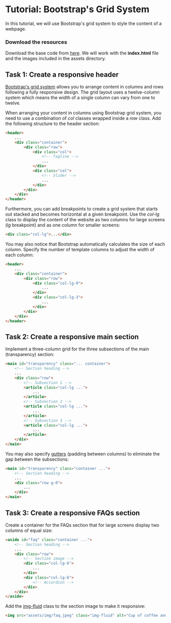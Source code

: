 # Tutorial: Bootstrap's Grid System
In this tutorial, we will use Bootstrap's grid system to style the content of a webpage. 

### Download the resources

Download the base code from [here](https://github.com/josecarlosgt/bootstrap/raw/tutorial-grid-system/base.zip). We will work with the **index.html** file and the images included in the assets directory.

## Task 1: Create a responsive header

[Bootstrap's grid system](https://getbootstrap.com/docs/5.3/layout/grid/) allows you to arrange content in columns and rows following a fully responsive design. The grid layout uses a twelve-column system which means the width of a single column can vary from one to twelve.

When arranging your content in columns using Bootstrap grid system, you need to use a combination of *col* classes wrapped inside a *row* class. Add the following structure to the header section:

```html
<header>
    ...
    <div class="container">
        <div class="row">
            <div class="col">
                <!-- Tagline -->
                ...
            </div>
            <div class="col">
                <!-- Slider -->
                ...
            </div>
        </div>
    </div>
</header>
```

Furthermore, you can add breakpoints to create a grid system that starts out stacked and becomes horizontal at a given breakpoint. Use the *col-lg* class to display the content of the website as two columns for large screens (*lg* breakpoint) and as one column for smaller screens:

```html
<div class="col-lg">...</div>
```

You may also notice that Bootstrap automatically calculates the size of each column. Specify the number of template columns to adjust the width of each column:

```html
<header>
    ...
    <div class="container">
        <div class="row">
            <div class="col-lg-9">
                ...
            </div>
            <div class="col-lg-3">
                ...
            </div>
        </div>
    </div>
</header>
```

## Task 2: Create a responsive main section

Implement a three-column grid for the three subsections of the main (transparency) section:

```html
<main id="transparency" class="... container">
    <!-- Section heading -->
    ...
    <div class="row">
        <!-- Subsection 1 -->
        <article class="col-lg ...">
            ...
        </article>
        <!-- Subsection 2 -->
        <article class="col-lg ...">
            ...
        </article>
        <!-- Subsection 3 -->
        <article class="col-lg ...">
            ...
        </article>
    </div>
</main>
```

You may also specify [gutters](https://getbootstrap.com/docs/5.3/layout/gutters/) (padding between columns) to eliminate the gap between the subsections:

```html
<main id="transparency" class="container ...">
    <!-- Section heading -->
    ...
    <div class="row g-0">
        ...
    </div>
</main>
```

## Task 3: Create a responsive FAQs section

Create a container for the FAQs section that for large screens display two columns of equal size:

```html
<aside id="faq" class="container ...">
    <!-- Section heading -->
    ...
    <div class="row">
        <!-- Section image -->
        <div class="col-lg-6">
            ...
        </div>
        <div class="col-lg-6">
            <!-- Accordion -->
        </div>
    </div>
</aside>
```

Add the [img-fluid](https://getbootstrap.com/docs/5.3/content/images/) class to the section image to make it responsive:

```html
<img src="assets/img/faq.jpeg" class="img-fluid" alt="Cup of coffee and coffee beans">
```
